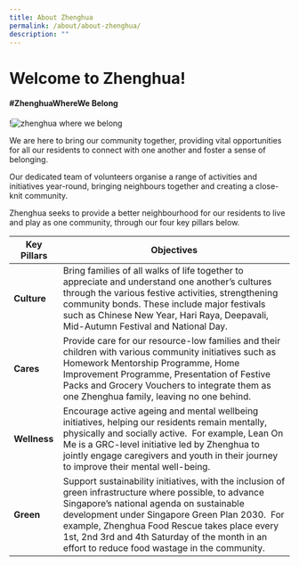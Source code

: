 ```yaml
---
title: About Zhenghua
permalink: /about/about-zhenghua/
description: ""
---
```

# Welcome to Zhenghua!

#### #ZhenghuaWhereWe Belong

!![zhenghua where we belong]()

We are here to bring our community together, providing vital opportunities for all our residents to connect with one another and foster a sense of belonging.

Our dedicated team of volunteers organise a range of activities and initiatives year-round, bringing neighbours together and creating a close-knit community. 

Zhenghua seeks to provide a better neighbourhood for our residents to live and play as one community, through our four key pillars below.

| Key Pillars | Objectives | 
| -------- | -------- | 
| **Culture**     |  Bring families of all walks of life together to appreciate and understand one another’s cultures through the various festive activities, strengthening community bonds.    These include major festivals such as Chinese New Year, Hari Raya, Deepavali, Mid-Autumn Festival and National Day.   | 
| **Cares** | Provide care for our resource-low families and their children with various community initiatives such as Homework Mentorship Programme, Home Improvement Programme, Presentation of Festive Packs and Grocery Vouchers to integrate them as one Zhenghua family, leaving no one behind.  | 
| **Wellness**     |   Encourage active ageing and mental wellbeing initiatives, helping our residents remain mentally, physically and socially active.  For example, Lean On Me is a GRC-level initiative led by Zhenghua to jointly engage caregivers and youth in their journey to improve their mental well-being.     | 
| **Green**    |    Support sustainability initiatives, with the inclusion of green infrastructure where possible, to advance Singapore’s national agenda on sustainable development under Singapore Green Plan 2030.  For example, Zhenghua Food Rescue takes place every 1st, 2nd 3rd and 4th Saturday of the month in an effort to reduce food wastage in the community.     |